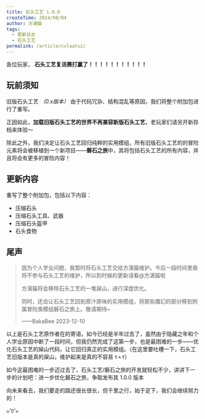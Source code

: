 ```yaml
---
title: 石头工艺 1.0.0
createTime: 2024/08/04
author: 方漓猫
tags:
  - 更新日志
  - 石头工艺
permalink: /article/cvlaatuz/
---
```

各位玩家， **石头工艺复活赛打赢了！！！！！！！！！！！**

## 玩前须知
旧版石头工艺 *（0.x版本）* 由于代码冗杂、结构混乱等原因，我们将整个附加包进行了重写。

正因如此，**加载旧版石头工艺的世界不再兼容新版石头工艺**，老玩家们请另开新存档来体验～

除此之外，我们决定让石头工艺回归纯粹的实用模组，所有旧版石头工艺的的冒险元素将会被移植到一个新项目——**磐石之旅**中，其将包括石头工艺的所有内容，并且将会有更多的冒险内容！

## 更新内容

重写了整个附加包，包括以下内容：

- 压缩石头
- 压缩石头工具、武器
- 压缩石头盔甲
- 石头食物

## 尾声
> 因为个人学业问题，我暂时将石头工艺交给方漓猫维护。今后一段时间里我将不参与石头工艺的维护，所以到时候的更新请看@方漓猫啦
>
> 方漓猫将会移除石头工艺的一堆屎山，进行深度优化。
> 
> 同时，还会让石头工艺回到原汁原味的实用模组，将那些魔幻的部分移到附属冒险类模组磐石之旅上。敬请期待~
>
> ——BakaBee 2023-12-10

以上是石头工艺原作者在的寄语，如今已经是半年过去了，虽然由于隐藏之年和个人学业原因中断了一段时间，但我仍然完成了这第一步，也是最困难的一步——优化石头工艺的屎山代码，让它回归真正的实用模组。（在这里要吐槽一下，石头工艺旧版本是真的屎山，维护起来是真的不容易 ᴛㅅᴛ）

如今这最困难的一步迈过去了，石头工艺/磐石之旅的开发就轻松不少，讲讲下一步的计划吧：进一步优化磐石之旅，争取发布其 1.0.0 版本

向未来看去，我们要走的路还很长很长，但千里之行，始于足下，我们会继续努力的！

๑'ꇴ'๑